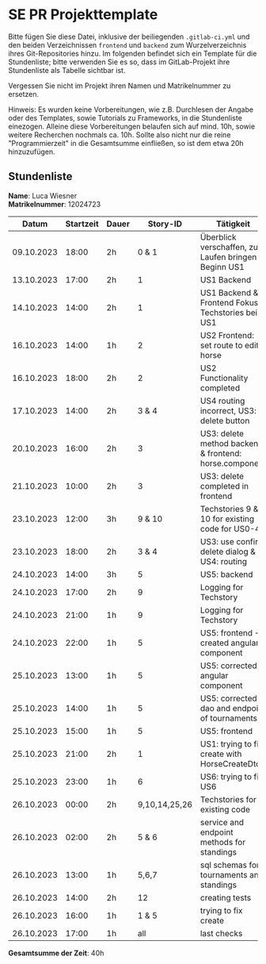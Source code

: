 # SE PR Projekttemplate

Bitte fügen Sie diese Datei, inklusive der beiliegenden `.gitlab-ci.yml` und den beiden Verzeichnissen `frontend` und `backend` zum Wurzelverzeichnis ihres Git-Repositories hinzu.
Im folgenden befindet sich ein Template für die Stundenliste; bitte verwenden Sie es so, dass im GitLab-Projekt ihre Stundenliste als Tabelle sichtbar ist.

Vergessen Sie nicht im Projekt ihren Namen und Matrikelnummer zu ersetzen.

Hinweis: Es wurden keine Vorbereitungen, wie z.B. Durchlesen der Angabe oder des Templates, sowie Tutorials zu Frameworks, in die Stundenliste einezogen. 
Alleine diese Vorbereitungen belaufen sich auf mind. 10h, sowie weitere Recherchen nochmals ca. 10h. Sollte also nicht nur die reine "Programmierzeit" in die Gesamtsumme einfließen, so ist dem etwa 20h hinzuzufügen.

## Stundenliste

**Name**: Luca Wiesner\
**Matrikelnummer**: 12024723


| Datum | Startzeit | Dauer | Story-ID | Tätigkeit |
|-------|-----------|-------|----------|-----------|
|09.10.2023|18:00|2h|0 & 1|Überblick verschaffen, zum Laufen bringen & Beginn US1|
|13.10.2023|17:00|2h|1|US1 Backend|
|14.10.2023|14:00|2h|1|US1 Backend & Frontend Fokus: Techstories bei US1|
|16.10.2023|14:00|1h|2|US2 Frontend: set route to edit horse|
|16.10.2023|18:00|2h|2|US2 Functionality completed|
|17.10.2023|14:00|2h|3 & 4|US4 routing incorrect, US3: delete button|
|20.10.2023|16:00|2h|3|US3: delete method backend & frontend: horse.component|
|21.10.2023|10:00|2h|3|US3: delete completed in frontend|
|23.10.2023|12:00|3h|9 & 10|Techstories 9 & 10 for existing code for US0-4|
|23.10.2023|18:00|2h|3 & 4|US3: use confirm delete dialog & US4: routing|
|24.10.2023|14:00|3h|5|US5: backend|
|24.10.2023|17:00|2h|9|Logging for Techstory|
|24.10.2023|21:00|1h|9|Logging for Techstory|
|24.10.2023|22:00|1h|5|US5: frontend -> created angular component|
|25.10.2023|13:00|1h|5|US5: corrected angular component|
|25.10.2023|14:00|1h|5|US5: corrected dao and endpoint of tournaments|
|25.10.2023|15:00|1h|5|US5: frontend|
|25.10.2023|21:00|2h|1|US1: trying to fix create with HorseCreateDto|
|25.10.2023|23:00|1h|6|US6: trying to fixi US6|
|26.10.2023|00:00|2h|9,10,14,25,26|Techstories for existing code|
|26.10.2023|02:00|2h|5 & 6|service and endpoint methods for standings|
|26.10.2023|13:00|1h|5,6,7|sql schemas for tournaments and standings|
|26.10.2023|14:00|2h|12|creating tests|
|26.10.2023|16:00|1h|1 & 5|trying to fix create|
|26.10.2023|17:00|1h|all|last checks|











**Gesamtsumme der Zeit**: 40h 
